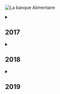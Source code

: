 ![La banque Alimentaire](img/actions/la_banque_alimentaire/thumb.jpg)

<details close>
<summary><h2>2017</h2></summary>
<p>
Cette année, notre Club Rotaract est venu prêter main forte à la Banque alimentaire du Loir-et-Cher pour la collecte 
des denrées alimentaires des vendredi 27 et samedi 28 novembre 2017. 
En lien avec le club Rotary Blois Sologne, nous sommes venus a 3, renforcer et remplacer nos camarades le samedi 28 Novembre.
Malgrés un handicap de taille, Apolline est venue donner du temps lors de la récolte en distribuant des flyers, essentiels pour mettre 
en avant la demande et le pouvoir de l'action.
Lors de cette action les 3 Clubs de Blois, Blois Loire-et-Chateaux et Blois-Sologne, le Rotaract ainsi que le Club de Romorantin
se sont réunis à Blois autour des trois centre commerciaux : Leclerc, Auchan-Vineuil et Intermarché Gambetta.
Au total, 64 personnes se sont mobilisées : rotariens, rotaraciens, conjoints, enfants et amis.
Une collecte de poids !
A titre indicatif, ce sont près de 58 tonnes qui ont été collectées sur le département de Loir-et-Cher. Et plus de 11 000 tonnes sur 
l’ensemble du territoire national.

2017 une belle récolte !
</p>
</details>  

<details close>
<summary><h2>2018</h2></summary>
</details>  

<details close>
<summary><h2>2019</h2></summary>
</details>
